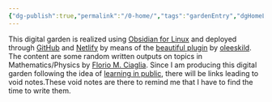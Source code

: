 ```yaml
---
{"dg-publish":true,"permalink":"/0-home/","tags":"gardenEntry","dgHomeLink":true,"dgPassFrontmatter":false,"dgShowBacklinks":false,"dgShowLocalGraph":true,"dgShowInlineTitle":false,"dgShowFileTree":true,"dgEnableSearch":true}
---
```



This digital garden is realized using [Obsidian for Linux](https://obsidian.md/) and deployed through [GitHub](https://github.com/) and [Netlify](https://www.netlify.com/) by means of the [beautiful plugin](https://github.com/oleeskild/obsidian-digital-garden) by [oleeskild](https://github.com/oleeskild). The content are some random written outputs on topics in Mathematics/Physics by [Florio M. Ciaglia](https://orcid.org/0000-0002-8987-1181). Since I am producing this digital garden following the idea of [learning in public](https://notes.nicolevanderhoeven.com/Learning+in+public), there will be links leading to void notes.These void notes are there to remind me that I have to find the time to write them. 




